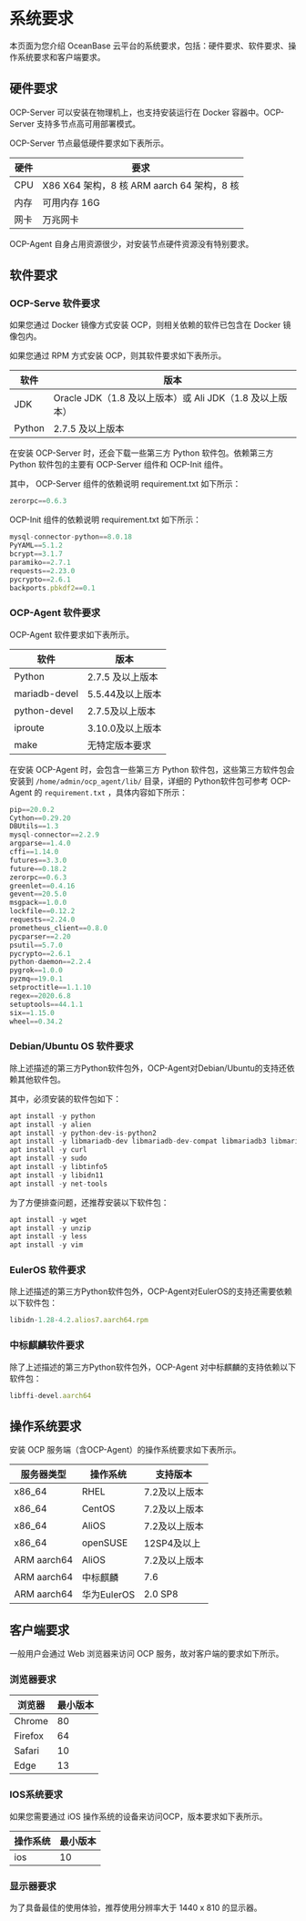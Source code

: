 # 系统要求

本​页面为您介绍 OceanBase 云平台的系统要求，包括：硬件要求、软件要求、操作系统要求和客户端要求。

## 硬件要求

OCP-Server 可以安装在物理机上，也支持安装运行在 Docker 容器中。OCP-Server 支持多节点高可用部署模式。

OCP-Server 节点最低硬件要求如下表所示。

| **硬件** |                       **要求**                        |
|--------|-----------------------------------------------------|
| CPU    | X86 X64 架构，8 核  ARM aarch 64 架构，8 核 |
| 内存     | 可用内存 16G                                            |
| 网卡     | 万兆网卡                                                |

OCP-Agent 自身占用资源很少，对安装节点硬件资源没有特别要求。

## 软件要求

### OCP-Serve 软件要求

如果您通过 Docker 镜像方式安装 OCP，则相关依赖的软件已包含在 Docker 镜像包内。

如果您通过 RPM 方式安装 OCP，则其软件要求如下表所示。

| **软件** |                  **版本**                   |
|--------|-------------------------------------------|
| JDK    | Oracle JDK（1.8 及以上版本）或 Ali JDK（1.8 及以上版本） |
| Python | 2.7.5 及以上版本                               |

在安装 OCP-Server 时，还会下载一些第三方 Python 软件包。依赖第三方 Python 软件包的主要有 OCP-Server 组件和 OCP-Init 组件。

其中， OCP-Server 组件的依赖说明 requirement.txt 如下所示：

```javascript
zerorpc==0.6.3
```

OCP-Init 组件的依赖说明 requirement.txt 如下所示：

```javascript
mysql-connector-python==8.0.18 
PyYAML==5.1.2 
bcrypt==3.1.7 
paramiko==2.7.1 
requests==2.23.0 
pycrypto==2.6.1 
backports.pbkdf2==0.1
```

### OCP-Agent 软件要求

OCP-Agent 软件要求如下表所示。

|        **软件**        |   **版本**    |
|----------------------|-------------|
| Python               | 2.7.5 及以上版本 |
| mariadb-devel        | 5.5.44及以上版本 |
| python-devel         | 2.7.5及以上版本  |
| iproute              | 3.10.0及以上版本 |
| make | 无特定版本要求     |

在安装 OCP-Agent 时，会包含一些第三方 Python 软件包，这些第三方软件包会安装到 `/home/admin/ocp_agent/lib/` 目录，详细的 Python软件包可参考 OCP-Agent 的 `requirement.txt` ，具体内容如下所示：

```javascript
pip==20.0.2
Cython==0.29.20
DBUtils==1.3
mysql-connector==2.2.9
argparse==1.4.0
cffi==1.14.0
futures==3.3.0
future==0.18.2
zerorpc==0.6.3
greenlet==0.4.16
gevent==20.5.0
msgpack==1.0.0
lockfile==0.12.2
requests==2.24.0
prometheus_client==0.8.0
pycparser==2.20
psutil==5.7.0
pycrypto==2.6.1
python-daemon==2.2.4
pygrok==1.0.0
pyzmq==19.0.1
setproctitle==1.1.10
regex==2020.6.8
setuptools==44.1.1
six==1.15.0
wheel==0.34.2
```

### Debian/Ubuntu OS 软件要求

除上述描述的第三方Python软件包外，OCP-Agent对Debian/Ubuntu的支持还依赖其他软件包。

其中，必须安装的软件包如下：

```javascript
apt install -y python
apt install -y alien
apt install -y python-dev-is-python2
apt install -y libmariadb-dev libmariadb-dev-compat libmariadb3 libmariadbclient-dev mariadb-client mariadb-common
apt install -y curl
apt install -y sudo
apt install -y libtinfo5
apt install -y libidn11
apt install -y net-tools
```

为了方便排查问题，还推荐安装以下软件包：

```javascript
apt install -y wget
apt install -y unzip
apt install -y less
apt install -y vim
```

### EulerOS 软件要求

除上述描述的第三方Python软件包外，OCP-Agent对EulerOS的支持还需要依赖以下软件包：

```javascript
libidn-1.28-4.2.alios7.aarch64.rpm
```

### 中标麒麟软件要求

除了上述描述的第三方Python软件包外，OCP-Agent 对中标麒麟的支持依赖以下软件包：

```javascript
libffi-devel.aarch64
```

## 操作系统要求

安装 OCP 服务端（含OCP-Agent）的操作系统要求如下表所示。

|  **服务器类型**  | **操作系统**  | **支持版本** |
|-------------|-----------|----------|
| x86_64      | RHEL      | 7.2及以上版本 |
| x86_64      | CentOS    | 7.2及以上版本 |
| x86_64      | AliOS     | 7.2及以上版本 |
| x86_64      | openSUSE  | 12SP4及以上 |
| ARM aarch64 | AliOS     | 7.2及以上版本 |
| ARM aarch64 | 中标麒麟      | 7.6      |
| ARM aarch64 | 华为EulerOS | 2.0 SP8  |

## 客户端要求

一般用户会通过 Web 浏览器来访问 OCP 服务，故对客户端的要求如下所示。

### 浏览器要求

| **浏览器** | **最小版本** |
|---------|----------|
| Chrome  | 80       |
| Firefox | 64       |
| Safari  | 10       |
| Edge    | 13       |

### IOS系统要求

如果您需要通过 iOS 操作系统的设备来访问OCP，版本要求如下表所示。

| **操作系统** | **最小版本** |
|----------|----------|
| ios      | 10       |

### 显示器要求

为了具备最佳的使用体验，推荐使用分辨率大于 1440 x 810 的显示器。